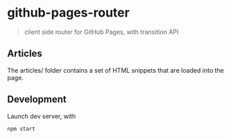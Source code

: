 # github-pages-router

> client side router for GitHub Pages, with transition API

## Articles

The articles/ folder contains a set of HTML snippets that are loaded into the page.

## Development

Launch dev server, with

```sh
npm start
```
